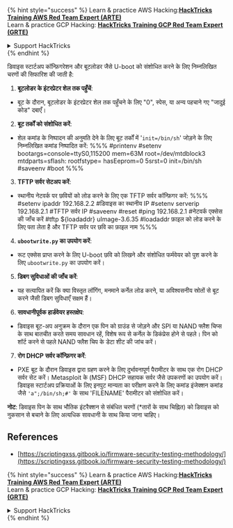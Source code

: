 {% hint style="success" %}
Learn & practice AWS Hacking:<img src="/.gitbook/assets/arte.png" alt="" data-size="line">[**HackTricks Training AWS Red Team Expert (ARTE)**](https://training.hacktricks.xyz/courses/arte)<img src="/.gitbook/assets/arte.png" alt="" data-size="line">\
Learn & practice GCP Hacking: <img src="/.gitbook/assets/grte.png" alt="" data-size="line">[**HackTricks Training GCP Red Team Expert (GRTE)**<img src="/.gitbook/assets/grte.png" alt="" data-size="line">](https://training.hacktricks.xyz/courses/grte)

<details>

<summary>Support HackTricks</summary>

* Check the [**subscription plans**](https://github.com/sponsors/carlospolop)!
* **Join the** 💬 [**Discord group**](https://discord.gg/hRep4RUj7f) or the [**telegram group**](https://t.me/peass) or **follow** us on **Twitter** 🐦 [**@hacktricks\_live**](https://twitter.com/hacktricks\_live)**.**
* **Share hacking tricks by submitting PRs to the** [**HackTricks**](https://github.com/carlospolop/hacktricks) and [**HackTricks Cloud**](https://github.com/carlospolop/hacktricks-cloud) github repos.

</details>
{% endhint %}

डिवाइस स्टार्टअप कॉन्फ़िगरेशन और बूटलोडर जैसे U-boot को संशोधित करने के लिए निम्नलिखित चरणों की सिफारिश की जाती है:

1. **बूटलोडर के इंटरप्रेटर शेल तक पहुँचें**:
- बूट के दौरान, बूटलोडर के इंटरप्रेटर शेल तक पहुँचने के लिए "0", स्पेस, या अन्य पहचाने गए "जादुई कोड" दबाएँ।

2. **बूट तर्कों को संशोधित करें**:
- शेल कमांड के निष्पादन की अनुमति देने के लिए बूट तर्कों में '`init=/bin/sh`' जोड़ने के लिए निम्नलिखित कमांड निष्पादित करें:
%%%
#printenv
#setenv bootargs=console=ttyS0,115200 mem=63M root=/dev/mtdblock3 mtdparts=sflash:<partitiionInfo> rootfstype=<fstype> hasEeprom=0 5srst=0 init=/bin/sh
#saveenv
#boot
%%%

3. **TFTP सर्वर सेटअप करें**:
- स्थानीय नेटवर्क पर छवियों को लोड करने के लिए एक TFTP सर्वर कॉन्फ़िगर करें:
%%%
#setenv ipaddr 192.168.2.2 #डिवाइस का स्थानीय IP
#setenv serverip 192.168.2.1 #TFTP सर्वर IP
#saveenv
#reset
#ping 192.168.2.1 #नेटवर्क एक्सेस की जाँच करें
#tftp ${loadaddr} uImage-3.6.35 #loadaddr फ़ाइल को लोड करने के लिए पता लेता है और TFTP सर्वर पर छवि का फ़ाइल नाम
%%%

4. **`ubootwrite.py` का उपयोग करें**:
- रूट एक्सेस प्राप्त करने के लिए U-boot छवि को लिखने और संशोधित फर्मवेयर को पुश करने के लिए `ubootwrite.py` का उपयोग करें।

5. **डिबग सुविधाओं की जाँच करें**:
- यह सत्यापित करें कि क्या विस्तृत लॉगिंग, मनमाने कर्नेल लोड करने, या अविश्वसनीय स्रोतों से बूट करने जैसी डिबग सुविधाएँ सक्षम हैं।

6. **सावधानीपूर्वक हार्डवेयर हस्तक्षेप**:
- डिवाइस बूट-अप अनुक्रम के दौरान एक पिन को ग्राउंड से जोड़ने और SPI या NAND फ्लैश चिप्स के साथ बातचीत करते समय सावधान रहें, विशेष रूप से कर्नेल के डिकंप्रेस होने से पहले। पिन को शॉर्ट करने से पहले NAND फ्लैश चिप के डेटा शीट की जांच करें।

7. **रोग DHCP सर्वर कॉन्फ़िगर करें**:
- PXE बूट के दौरान डिवाइस द्वारा ग्रहण करने के लिए दुर्भावनापूर्ण पैरामीटर के साथ एक रोग DHCP सर्वर सेट करें। Metasploit के (MSF) DHCP सहायक सर्वर जैसे उपकरणों का उपयोग करें। डिवाइस स्टार्टअप प्रक्रियाओं के लिए इनपुट मान्यता का परीक्षण करने के लिए कमांड इंजेक्शन कमांड जैसे `'a";/bin/sh;#'` के साथ 'FILENAME' पैरामीटर को संशोधित करें।

**नोट**: डिवाइस पिन के साथ भौतिक इंटरैक्शन से संबंधित चरणों (*तारों के साथ चिह्नित) को डिवाइस को नुकसान से बचाने के लिए अत्यधिक सावधानी के साथ किया जाना चाहिए।

## References
* [https://scriptingxss.gitbook.io/firmware-security-testing-methodology/](https://scriptingxss.gitbook.io/firmware-security-testing-methodology/)


{% hint style="success" %}
Learn & practice AWS Hacking:<img src="/.gitbook/assets/arte.png" alt="" data-size="line">[**HackTricks Training AWS Red Team Expert (ARTE)**](https://training.hacktricks.xyz/courses/arte)<img src="/.gitbook/assets/arte.png" alt="" data-size="line">\
Learn & practice GCP Hacking: <img src="/.gitbook/assets/grte.png" alt="" data-size="line">[**HackTricks Training GCP Red Team Expert (GRTE)**<img src="/.gitbook/assets/grte.png" alt="" data-size="line">](https://training.hacktricks.xyz/courses/grte)

<details>

<summary>Support HackTricks</summary>

* Check the [**subscription plans**](https://github.com/sponsors/carlospolop)!
* **Join the** 💬 [**Discord group**](https://discord.gg/hRep4RUj7f) or the [**telegram group**](https://t.me/peass) or **follow** us on **Twitter** 🐦 [**@hacktricks\_live**](https://twitter.com/hacktricks\_live)**.**
* **Share hacking tricks by submitting PRs to the** [**HackTricks**](https://github.com/carlospolop/hacktricks) and [**HackTricks Cloud**](https://github.com/carlospolop/hacktricks-cloud) github repos.

</details>
{% endhint %}
